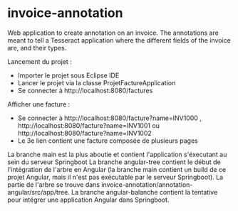 # invoice-annotation
Web application to create annotation on an invoice. The annotations are meant to tell a Tesseract application where the different fields of the invoice are, and their types.

Lancement du projet :
- Importer le projet sous Eclipse IDE
- Lancer le projet via la classe ProjetFactureApplication
- Se connecter à http://localhost:8080/factures

Afficher une facture :
- Se connecter à http://localhost:8080/facture?name=INV1000 , http://localhost:8080/facture?name=INV1001 ou http://localhost:8080/facture?name=INV1002
- Le 3e lien contient une facture composée de plusieurs pages

La branche main est la plus aboutie et contient l'application s'éxecutant au sein du serveur Springboot
La branche angular-tree contient le début de l'intégration de l'arbre en Angular (la branche main contient un build de ce projet Angular, mais il n'est pas exécutable par le serveur Springboot). La partie de l'arbre se trouve dans invoice-annotation/annotation-angular/src/app/tree.
La branche angular-balanche contient la tentative pour intégrer une application Angular dans Springboot.
